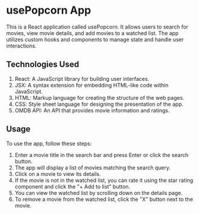 # usePopcorn App

This is a React application called usePopcorn.
It allows users to search for movies, view movie details, and add movies to a watched list.
The app utilizes custom hooks and components to manage state and handle user interactions.

## Technologies Used

1. React: A JavaScript library for building user interfaces.
2. JSX: A syntax extension for embedding HTML-like code within JavaScript.
3. HTML: Markup language for creating the structure of the web pages.
4. CSS: Style sheet language for designing the presentation of the app.
5. OMDB API: An API that provides movie information and ratings.

## Usage

To use the app, follow these steps:

1. Enter a movie title in the search bar and press Enter or click the search button.
2. The app will display a list of movies matching the search query.
3. Click on a movie to view its details.
4. If the movie is not in the watched list, you can rate it using the star rating component and click the "+ Add to list" button.
5. You can view the watched list by scrolling down on the details page.
6. To remove a movie from the watched list, click the "X" button next to the movie.
